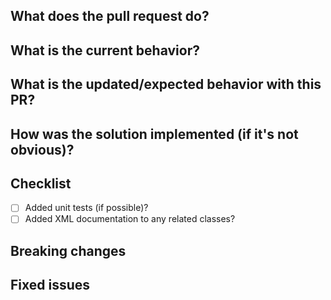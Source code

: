 ## What does the pull request do?
<!--- Give a bit of background on the PR here, together with links to with related issues etc. -->


## What is the current behavior?
<!--- If the PR is a fix, describe the current incorrect behavior, otherwise delete this section. -->


## What is the updated/expected behavior with this PR?
<!--- Describe how to test the PR. -->


## How was the solution implemented (if it's not obvious)?
<!--- Include any information that might be of use to a reviewer here. -->


## Checklist

- [ ] Added unit tests (if possible)?
- [ ] Added XML documentation to any related classes?

## Breaking changes
<!--- List any breaking changes here. -->


## Fixed issues
<!--- If the pull request fixes issue(s) list them like this: 
Fixes #123
Fixes #456
-->